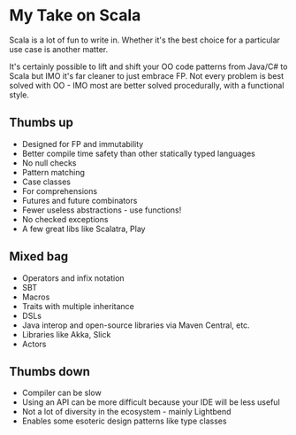 # My Take on Scala

Scala is a lot of fun to write in.  Whether it's the best choice for a particular use case is another matter.

It's certainly possible to lift and shift your OO code patterns from Java/C# to Scala but IMO it's far cleaner to just
embrace FP.  Not every problem is best solved with OO - IMO most are better solved procedurally, with a functional style.

## Thumbs up

+ Designed for FP and immutability
+ Better compile time safety than other statically typed languages
+ No null checks
+ Pattern matching
+ Case classes
+ For comprehensions
+ Futures and future combinators
+ Fewer useless abstractions - use functions!
+ No checked exceptions
+ A few great libs like Scalatra, Play

## Mixed bag

+ Operators and infix notation
+ SBT
+ Macros
+ Traits with multiple inheritance
+ DSLs
+ Java interop and open-source libraries via Maven Central, etc.
+ Libraries like Akka, Slick
+ Actors

## Thumbs down

+ Compiler can be slow
+ Using an API can be more difficult because your IDE will be less useful
+ Not a lot of diversity in the ecosystem - mainly Lightbend
+ Enables some esoteric design patterns like type classes
